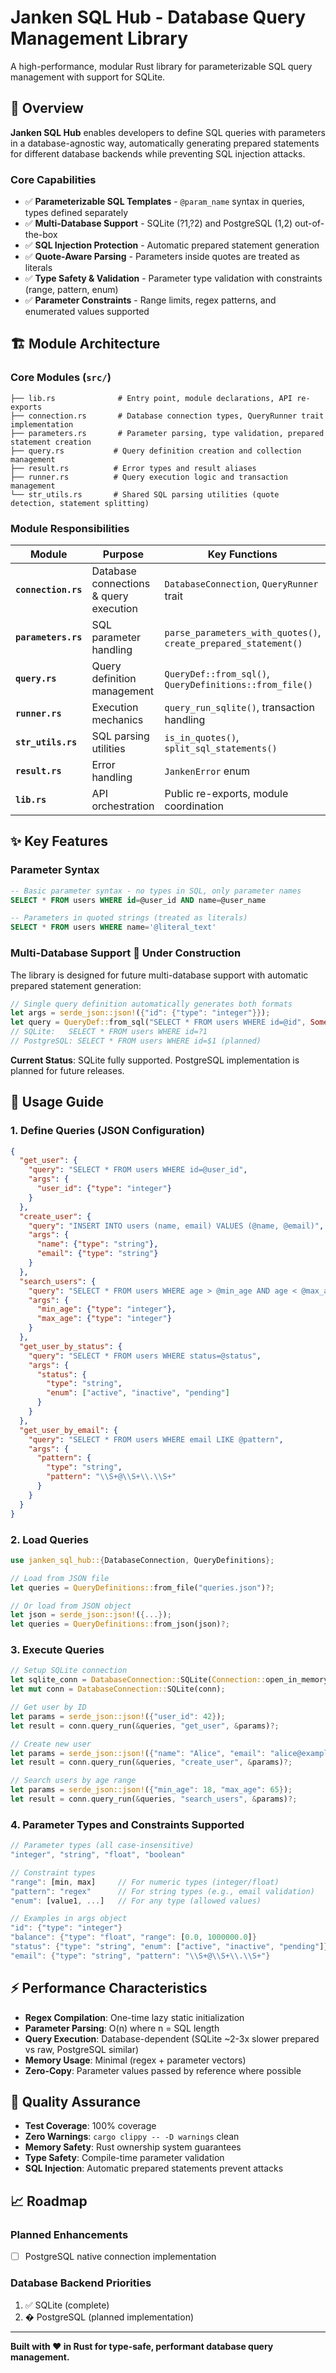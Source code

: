# Janken SQL Hub - Database Query Management Library

A high-performance, modular Rust library for parameterizable SQL query management with support for SQLite.

## 🎯 Overview

**Janken SQL Hub** enables developers to define SQL queries with parameters in a database-agnostic way, automatically generating prepared statements for different database backends while preventing SQL injection attacks.

### Core Capabilities
- ✅ **Parameterizable SQL Templates** - `@param_name` syntax in queries, types defined separately
- ✅ **Multi-Database Support** - SQLite (?1,?2) and PostgreSQL ($1,$2) out-of-the-box
- ✅ **SQL Injection Protection** - Automatic prepared statement generation
- ✅ **Quote-Aware Parsing** - Parameters inside quotes are treated as literals
- ✅ **Type Safety & Validation** - Parameter type validation with constraints (range, pattern, enum)
- ✅ **Parameter Constraints** - Range limits, regex patterns, and enumerated values supported

## 🏗️ Module Architecture

### Core Modules (`src/`)

```
├── lib.rs              # Entry point, module declarations, API re-exports
├── connection.rs       # Database connection types, QueryRunner trait implementation
├── parameters.rs       # Parameter parsing, type validation, prepared statement creation
├── query.rs           # Query definition creation and collection management
├── result.rs          # Error types and result aliases
├── runner.rs          # Query execution logic and transaction management
└── str_utils.rs       # Shared SQL parsing utilities (quote detection, statement splitting)
```

### Module Responsibilities

| Module | Purpose | Key Functions |
|--------|---------|---------------|
| **`connection.rs`** | Database connections & query execution | `DatabaseConnection`, `QueryRunner` trait |
| **`parameters.rs`** | SQL parameter handling | `parse_parameters_with_quotes()`, `create_prepared_statement()` |
| **`query.rs`** | Query definition management | `QueryDef::from_sql()`, `QueryDefinitions::from_file()` |
| **`runner.rs`** | Execution mechanics | `query_run_sqlite()`, transaction handling |
| **`str_utils.rs`** | SQL parsing utilities | `is_in_quotes()`, `split_sql_statements()` |
| **`result.rs`** | Error handling | `JankenError` enum |
| **`lib.rs`** | API orchestration | Public re-exports, module coordination |

## ✨ Key Features

### Parameter Syntax
```sql
-- Basic parameter syntax - no types in SQL, only parameter names
SELECT * FROM users WHERE id=@user_id AND name=@user_name

-- Parameters in quoted strings (treated as literals)
SELECT * FROM users WHERE name='@literal_text'
```

### Multi-Database Support 🚧 Under Construction

The library is designed for future multi-database support with automatic prepared statement generation:

```rust
// Single query definition automatically generates both formats
let args = serde_json::json!({"id": {"type": "integer"}});
let query = QueryDef::from_sql("SELECT * FROM users WHERE id=@id", Some(&args))?;
// SQLite:   SELECT * FROM users WHERE id=?1
// PostgreSQL: SELECT * FROM users WHERE id=$1 (planned)
```

**Current Status**: SQLite fully supported. PostgreSQL implementation is planned for future releases.

## 🚀 Usage Guide

### 1. Define Queries (JSON Configuration)
```json
{
  "get_user": {
    "query": "SELECT * FROM users WHERE id=@user_id",
    "args": {
      "user_id": {"type": "integer"}
    }
  },
  "create_user": {
    "query": "INSERT INTO users (name, email) VALUES (@name, @email)",
    "args": {
      "name": {"type": "string"},
      "email": {"type": "string"}
    }
  },
  "search_users": {
    "query": "SELECT * FROM users WHERE age > @min_age AND age < @max_age",
    "args": {
      "min_age": {"type": "integer"},
      "max_age": {"type": "integer"}
    }
  },
  "get_user_by_status": {
    "query": "SELECT * FROM users WHERE status=@status",
    "args": {
      "status": {
        "type": "string",
        "enum": ["active", "inactive", "pending"]
      }
    }
  },
  "get_user_by_email": {
    "query": "SELECT * FROM users WHERE email LIKE @pattern",
    "args": {
      "pattern": {
        "type": "string",
        "pattern": "\\S+@\\S+\\.\\S+"
      }
    }
  }
}
```

### 2. Load Queries
```rust
use janken_sql_hub::{DatabaseConnection, QueryDefinitions};

// Load from JSON file
let queries = QueryDefinitions::from_file("queries.json")?;

// Or load from JSON object
let json = serde_json::json!({...});
let queries = QueryDefinitions::from_json(json)?;
```

### 3. Execute Queries
```rust
// Setup SQLite connection
let sqlite_conn = DatabaseConnection::SQLite(Connection::open_in_memory()?);
let mut conn = DatabaseConnection::SQLite(conn);

// Get user by ID
let params = serde_json::json!({"user_id": 42});
let result = conn.query_run(&queries, "get_user", &params)?;

// Create new user
let params = serde_json::json!({"name": "Alice", "email": "alice@example.com"});
let result = conn.query_run(&queries, "create_user", &params)?;

// Search users by age range
let params = serde_json::json!({"min_age": 18, "max_age": 65});
let result = conn.query_run(&queries, "search_users", &params)?;
```

### 4. Parameter Types and Constraints Supported
```rust
// Parameter types (all case-insensitive)
"integer", "string", "float", "boolean"

// Constraint types
"range": [min, max]     // For numeric types (integer/float)
"pattern": "regex"      // For string types (e.g., email validation)
"enum": [value1, ...]   // For any type (allowed values)

// Examples in args object
"id": {"type": "integer"}                                                 // Basic integer
"balance": {"type": "float", "range": [0.0, 1000000.0]}                   // Float with range
"status": {"type": "string", "enum": ["active", "inactive", "pending"]}  // String enum
"email": {"type": "string", "pattern": "\\S+@\\S+\\.\\S+"}              // String with regex
```

## ⚡ Performance Characteristics

- **Regex Compilation**: One-time lazy static initialization
- **Parameter Parsing**: O(n) where n = SQL length
- **Query Execution**: Database-dependent (SQLite ~2-3x slower prepared vs raw, PostgreSQL similar)
- **Memory Usage**: Minimal (regex + parameter vectors)
- **Zero-Copy**: Parameter values passed by reference where possible

## 🧪 Quality Assurance

- **Test Coverage**: 100% coverage
- **Zero Warnings**: `cargo clippy -- -D warnings` clean
- **Memory Safety**: Rust ownership system guarantees
- **Type Safety**: Compile-time parameter validation
- **SQL Injection**: Automatic prepared statements prevent attacks

## 📈 Roadmap

### Planned Enhancements
- [ ] PostgreSQL native connection implementation

### Database Backend Priorities
1. ✅ SQLite (complete)
2. � PostgreSQL (planned implementation)

---

**Built with ❤️ in Rust for type-safe, performant database query management.**
